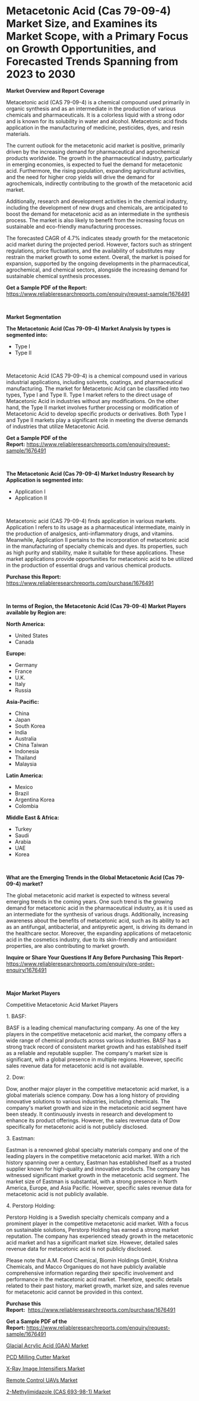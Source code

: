 <p><h1>Metacetonic Acid (Cas 79-09-4) Market Size, and Examines its Market Scope, with a Primary Focus on Growth Opportunities, and Forecasted Trends Spanning from 2023 to 2030</h1></p><p><strong>Market Overview and Report Coverage</strong></p>
<p><p>Metacetonic acid (CAS 79-09-4) is a chemical compound used primarily in organic synthesis and as an intermediate in the production of various chemicals and pharmaceuticals. It is a colorless liquid with a strong odor and is known for its solubility in water and alcohol. Metacetonic acid finds application in the manufacturing of medicine, pesticides, dyes, and resin materials.</p><p>The current outlook for the metacetonic acid market is positive, primarily driven by the increasing demand for pharmaceutical and agrochemical products worldwide. The growth in the pharmaceutical industry, particularly in emerging economies, is expected to fuel the demand for metacetonic acid. Furthermore, the rising population, expanding agricultural activities, and the need for higher crop yields will drive the demand for agrochemicals, indirectly contributing to the growth of the metacetonic acid market.</p><p>Additionally, research and development activities in the chemical industry, including the development of new drugs and chemicals, are anticipated to boost the demand for metacetonic acid as an intermediate in the synthesis process. The market is also likely to benefit from the increasing focus on sustainable and eco-friendly manufacturing processes.</p><p>The forecasted CAGR of 4.7% indicates steady growth for the metacetonic acid market during the projected period. However, factors such as stringent regulations, price fluctuations, and the availability of substitutes may restrain the market growth to some extent. Overall, the market is poised for expansion, supported by the ongoing developments in the pharmaceutical, agrochemical, and chemical sectors, alongside the increasing demand for sustainable chemical synthesis processes.</p></p>
<p><strong>Get a Sample PDF of the Report:</strong> <a href="https://www.reliableresearchreports.com/enquiry/request-sample/1676491">https://www.reliableresearchreports.com/enquiry/request-sample/1676491</a></p>
<p>&nbsp;</p>
<p><strong>Market Segmentation</strong></p>
<p><strong>The Metacetonic Acid (Cas 79-09-4) Market Analysis by types is segmented into:</strong></p>
<p><ul><li>Type I</li><li>Type II</li></ul></p>
<p>&nbsp;</p>
<p><p>Metacetonic Acid (CAS 79-09-4) is a chemical compound used in various industrial applications, including solvents, coatings, and pharmaceutical manufacturing. The market for Metacetonic Acid can be classified into two types, Type I and Type II. Type I market refers to the direct usage of Metacetonic Acid in industries without any modifications. On the other hand, the Type II market involves further processing or modification of Metacetonic Acid to develop specific products or derivatives. Both Type I and Type II markets play a significant role in meeting the diverse demands of industries that utilize Metacetonic Acid.</p></p>
<p><strong>Get a Sample PDF of the Report:</strong>&nbsp;<a href="https://www.reliableresearchreports.com/enquiry/request-sample/1676491">https://www.reliableresearchreports.com/enquiry/request-sample/1676491</a></p>
<p>&nbsp;</p>
<p><strong>The Metacetonic Acid (Cas 79-09-4) Market Industry Research by Application is segmented into:</strong></p>
<p><ul><li>Application I</li><li>Application II</li></ul></p>
<p>&nbsp;</p>
<p><p>Metacetonic acid (CAS 79-09-4) finds application in various markets. Application I refers to its usage as a pharmaceutical intermediate, mainly in the production of analgesics, anti-inflammatory drugs, and vitamins. Meanwhile, Application II pertains to the incorporation of metacetonic acid in the manufacturing of specialty chemicals and dyes. Its properties, such as high purity and stability, make it suitable for these applications. These market applications provide opportunities for metacetonic acid to be utilized in the production of essential drugs and various chemical products.</p></p>
<p><strong>Purchase this Report:</strong>&nbsp; <a href="https://www.reliableresearchreports.com/purchase/1676491">https://www.reliableresearchreports.com/purchase/1676491</a></p>
<p>&nbsp;</p>
<p><strong>In terms of Region, the Metacetonic Acid (Cas 79-09-4) Market Players available by Region are:</strong></p>
<p>
    <p> <strong> North America: </strong>
        <ul>
            <li>United States</li>
            <li>Canada</li>
        </ul>
        </p> 
    <p> <strong> Europe: </strong>
        <ul>
            <li>Germany</li>
            <li>France</li>
            <li>U.K.</li>
            <li>Italy</li>
            <li>Russia</li>
        </ul>
        </p> 
    <p> <strong> Asia-Pacific: </strong>
        <ul>
            <li>China</li>
            <li>Japan</li>
            <li>South Korea</li>
            <li>India</li>
            <li>Australia</li>
            <li>China Taiwan</li>
            <li>Indonesia</li>
            <li>Thailand</li>
            <li>Malaysia</li>
        </ul>
        </p> 
    <p> <strong> Latin America: </strong>
        <ul>
            <li>Mexico</li>
            <li>Brazil</li>
            <li>Argentina Korea</li>
            <li>Colombia</li>
        </ul>
        </p> 
    <p> <strong> Middle East & Africa: </strong>
        <ul>
            <li>Turkey</li>
            <li>Saudi</li>
            <li>Arabia</li>
            <li>UAE</li>
            <li>Korea</li>
        </ul>
    </p>
    </p>
<p>&nbsp;</p>
<p><strong>What are the Emerging Trends in the Global Metacetonic Acid (Cas 79-09-4) market?</strong></p>
<p><p>The global metacetonic acid market is expected to witness several emerging trends in the coming years. One such trend is the growing demand for metacetonic acid in the pharmaceutical industry, as it is used as an intermediate for the synthesis of various drugs. Additionally, increasing awareness about the benefits of metacetonic acid, such as its ability to act as an antifungal, antibacterial, and antipyretic agent, is driving its demand in the healthcare sector. Moreover, the expanding applications of metacetonic acid in the cosmetics industry, due to its skin-friendly and antioxidant properties, are also contributing to market growth.</p></p>
<p><strong>Inquire or Share Your Questions If Any Before Purchasing This Report</strong>- <a href="https://www.reliableresearchreports.com/enquiry/pre-order-enquiry/1676491">https://www.reliableresearchreports.com/enquiry/pre-order-enquiry/1676491</a></p>
<p>&nbsp;</p>
<p><strong>Major Market Players</strong></p>
<p><p>Competitive Metacetonic Acid Market Players</p><p>1. BASF:</p><p>BASF is a leading chemical manufacturing company. As one of the key players in the competitive metacetonic acid market, the company offers a wide range of chemical products across various industries. BASF has a strong track record of consistent market growth and has established itself as a reliable and reputable supplier. The company's market size is significant, with a global presence in multiple regions. However, specific sales revenue data for metacetonic acid is not available.</p><p>2. Dow:</p><p>Dow, another major player in the competitive metacetonic acid market, is a global materials science company. Dow has a long history of providing innovative solutions to various industries, including chemicals. The company's market growth and size in the metacetonic acid segment have been steady. It continuously invests in research and development to enhance its product offerings. However, the sales revenue data of Dow specifically for metacetonic acid is not publicly disclosed.</p><p>3. Eastman:</p><p>Eastman is a renowned global specialty materials company and one of the leading players in the competitive metacetonic acid market. With a rich history spanning over a century, Eastman has established itself as a trusted supplier known for high-quality and innovative products. The company has witnessed significant market growth in the metacetonic acid segment. The market size of Eastman is substantial, with a strong presence in North America, Europe, and Asia Pacific. However, specific sales revenue data for metacetonic acid is not publicly available.</p><p>4. Perstorp Holding:</p><p>Perstorp Holding is a Swedish specialty chemicals company and a prominent player in the competitive metacetonic acid market. With a focus on sustainable solutions, Perstorp Holding has earned a strong market reputation. The company has experienced steady growth in the metacetonic acid market and has a significant market size. However, detailed sales revenue data for metacetonic acid is not publicly disclosed.</p><p>Please note that A.M. Food Chemical, Biomin Holdings GmbH, Krishna Chemicals, and Macco Organiques do not have publicly available comprehensive information regarding their specific involvement and performance in the metacetonic acid market. Therefore, specific details related to their past history, market growth, market size, and sales revenue for metacetonic acid cannot be provided in this context.</p></p>
<p><strong>Purchase this Report:</strong>&nbsp;&nbsp;<a href="https://www.reliableresearchreports.com/purchase/1676491">https://www.reliableresearchreports.com/purchase/1676491</a></p>
<p></p>
<p><strong>Get a Sample PDF of the Report:</strong>&nbsp;<a href="https://www.reliableresearchreports.com/enquiry/request-sample/1676491">https://www.reliableresearchreports.com/enquiry/request-sample/1676491</a></p>
<p><p><a href="https://github.com/maliyahmorrow6654/Market-Research-Report-List-1/blob/main/glacial-acrylic-acid-gaa-market.md">Glacial Acrylic Acid (GAA) Market</a></p><p><a href="https://medium.com/@once.sort.get/pcd-milling-cutter-market-size-growth-forecast-2023-2030-3ff9eb4e6c87">PCD Milling Cutter Market</a></p><p><a href="https://www.linkedin.com/pulse/x-ray-image-intensifiers-market-size-2023-2030/">X-Ray Image Intensifiers Market</a></p><p><a href="https://www.linkedin.com/pulse/remote-control-uavs-market-research-report-unlocks-analysis/">Remote Control UAVs Market</a></p><p><a href="https://github.com/abdelrhmankishk22/Market-Research-Report-List-1/blob/main/2-methylimidazole-cas-693-98-1-market.md">2-Methylimidazole (CAS 693-98-1) Market</a></p></p>